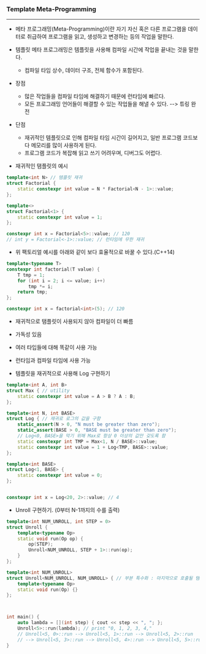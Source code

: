 
### Template Meta-Programming
---

- 메타 프로그래밍(Meta-Programming)이란 자기 자신 혹은 다른 프로그램을 데이터로 취급하여 프로그램을 읽고, 생성하고 변경하는 등의 작업을 말한다.
- 템플릿 메타 프로그래밍은 템플릿을 사용해 컴파일 시간에 작업을 끝내는 것을 말한다.
	- 컴파일 타임 상수, 데이터 구조, 전체 함수가 포함된다.

- 장점
	- 많은 작업들을 컴파일 타임에 해결하기 때문에 런타임에 빠르다.
	- 모든 프로그래밍 언어들이 해결할 수 있는 작업들을 해낼 수 있다. --> 튜링 완전
- 단점
	- 재귀적인 템플릿으로 인해 컴파일 타임 시간이 길어지고, 일반 프로그램 코드보다 메모리를 많이 사용하게 된다.
	- 프로그램 코드가 복잡해 읽고 쓰기 어려우며, 디버그도 어렵다.

- 재귀적인 탬플릿의 예시
```cpp
template<int N> // 템플릿 재귀
struct Factorial {
	static constexpr int value = N * Factorial<N - 1>::value;
};

template<> 
struct Factorial<1> {
	static constexpr int value = 1;
};

constexpr int x = Factorial<5>::value; // 120
// int y = Factorial<-1>::value; // 런타임에 무한 재귀
```

- 위 팩토리얼 예시를 아래와 같이 보다 효율적으로 바꿀 수 있다.(C++14)
```cpp
template<typename T>
constexpr int factorial(T value) {
	T tmp = 1;
	for (int i = 2; i <= value; i++)
		tmp *= i;
	return tmp;
};

constexpr int x = factorial<int>(5); // 120
```
- 재귀적으로 탬플릿이 사용되지 않아 컴파일이 더 빠름
- 가독성 있음
- 여러 타입들에 대해 똑같이 사용 가능
- 런타임과 컴파일 타임에 사용 가능


- 템플릿을 재귀적으로 사용해 Log 구현하기
```cpp
template<int A, int B>
struct Max { // utility
	static constexpr int value = A > B ? A : B;
};

template<int N, int BASE>
struct Log { // 재귀로 로그의 값을 구함
	static_assert(N > 0, "N must be greater than zero");
	static_assert(BASE > 0, "BASE must be greater than zero");
	// Log<0, BASE>을 막기 위해 Max로 항상 0 이상의 값만 갖도록 함
	static constexpr int TMP = Max<1, N / BASE>::value;
	static constexpr int value = 1 + Log<TMP, BASE>::value;
};

template<int BASE>
struct Log<1, BASE> {
	static constexpr int value = 0;
};


constexpr int x = Log<20, 2>::value; // 4
```

- Unroll 구현하기. (0부터 N-1까지의 수를 출력)
```cpp
template<int NUM_UNROLL, int STEP = 0>
struct Unroll {
	template<typename Op>
	static void run(Op op) {
		op(STEP);
		Unroll<NUM_UNROLL, STEP + 1>::run(op);
	}
};

template<int NUM_UNROLL>
struct Unroll<NUM_UNROLL, NUM_UNROLL> { // 부분 특수화 : 마지막으로 호출될 템플릿
	template<typename Op>
	static void run(Op) {}
};



int main() {
	auto lambda = [](int step) { cout << step << ", "; };
	Unroll<5>::run(lambda); // print "0, 1, 2, 3, 4," 
	// Unroll<5, 0>::run --> Unroll<5, 1>::run --> Unroll<5, 2>::run
	// --> Unroll<5, 3>::run --> Unroll<5, 4>::run --> Unroll<5, 5>::run
}
```


